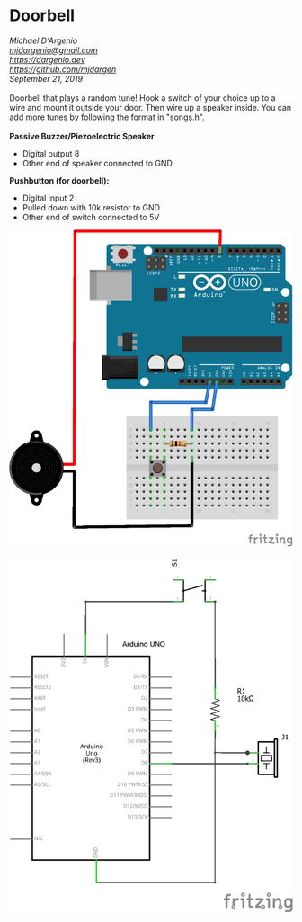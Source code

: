 # Doorbell  
*Michael D'Argenio   
mjdargenio@gmail.com  
https://dargenio.dev  
https://github.com/mjdargen  
September 21, 2019*  
\
Doorbell that plays a random tune! Hook a
switch of your choice up to a wire and 
mount it outside your door. Then wire up
a speaker inside. You can add more tunes
by following the format in "songs.h".  
\
**Passive Buzzer/Piezoelectric Speaker**
* Digital output 8
* Other end of speaker connected to GND

**Pushbutton (for doorbell):**
* Digital input 2
* Pulled down with 10k resistor to GND
* Other end of switch connected to 5V  

<p align="center">
  <img src="https://github.com/mjdargen/Doorbell/blob/master/doorbell_bb.png" width="600">
</p>

<p align="center">
  <img src="https://github.com/mjdargen/Doorbell/blob/master/doorbell_schem.png" width="600">
</p>
